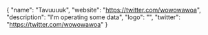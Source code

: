 {
  "name": "Tavuuuuk",
  "website": "https://twitter.com/wowowawoa",
  "description": "I'm operating some data",
  "logo": "",
  "twitter": "https://twitter.com/wowowawoa"
}
